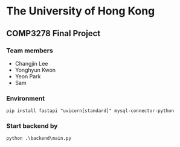 # The University of Hong Kong

## COMP3278 Final Project

### Team members

- Changjin Lee
- Yonghyun Kwon
- Yeon Park
- Sam

### Environment

``` shell
pip install fastapi "uvicorn[standard]" mysql-connector-python
```

### Start backend by

``` shell
python .\backend\main.py
```
